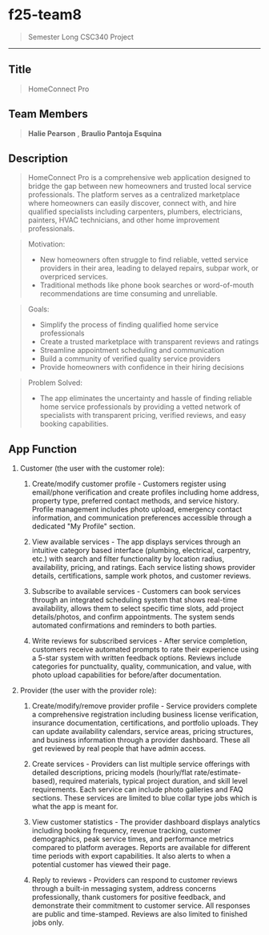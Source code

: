 # f25-team8
>Semester Long CSC340 Project
--------------------------------------------------------------------------
## Title
> HomeConnect Pro

## Team Members
> **Halie Pearson**
  , **Braulio Pantoja Esquina**

## Description

> HomeConnect Pro is a comprehensive web application designed to bridge the gap between new homeowners and trusted local service professionals. The platform serves as a centralized marketplace where homeowners can easily discover, connect with, and hire qualified specialists including carpenters, plumbers, electricians, painters, HVAC technicians, and other home improvement professionals.

>Motivation: 
>- New homeowners often struggle to find reliable, vetted service providers in their area, leading to delayed repairs, subpar work, or overpriced services. 
>- Traditional methods like phone book searches or word-of-mouth recommendations are time consuming and unreliable. 

>Goals:
>- Simplify the process of finding qualified home service professionals 
>- Create a trusted marketplace with transparent reviews and ratings 
>- Streamline appointment scheduling and communication 
>- Build a community of verified quality service providers 
>- Provide homeowners with confidence in their hiring decisions

>Problem Solved: 
>- The app eliminates the uncertainty and hassle of finding reliable home service professionals by providing a vetted network of specialists with transparent pricing, verified reviews, and easy booking capabilities. 

## App Function
1. Customer (the user with the customer role):

     1. Create/modify customer profile - Customers register using email/phone verification and create profiles including home address, property type, preferred contact methods, and service history. Profile management includes photo upload, emergency contact information, and communication preferences accessible through a dedicated "My Profile" section.

     2. View available services - The app displays services through an intuitive category based interface (plumbing, electrical, carpentry, etc.) with search and filter functionality by location radius, availability, pricing, and ratings. Each service listing shows provider details, certifications, sample work photos, and customer reviews.

     3. Subscribe to available services - Customers can book services through an integrated scheduling system that shows real-time availability, allows them to select specific time slots, add project details/photos, and confirm appointments. The system sends automated confirmations and reminders to both parties.
     
     4. Write reviews for subscribed services - After service completion, customers receive automated prompts to rate their experience using a 5-star system with written feedback options. Reviews include categories for punctuality, quality, communication, and value, with photo upload capabilities for before/after documentation. 

2. Provider (the user with the provider role): 

     1. Create/modify/remove provider profile - Service providers complete a comprehensive registration including business license verification, insurance documentation, certifications, and portfolio uploads. They can update availability calendars, service areas, pricing structures, and business information through a provider dashboard. These all get reviewed by real people that have admin access.

     2. Create services - Providers can list multiple service offerings with detailed descriptions, pricing models (hourly/flat rate/estimate-based), required materials, typical project duration, and skill level requirements. Each service can include photo galleries and FAQ sections. These services are limited to blue collar type jobs which is what the app is meant for.

     3. View customer statistics - The provider dashboard displays analytics including booking frequency, revenue tracking, customer demographics, peak service times, and performance metrics compared to platform averages. Reports are available for different time periods with export capabilities. It also alerts to when a potential customer has viewed their page. 

     4. Reply to reviews - Providers can respond to customer reviews through a built-in messaging system, address concerns professionally, thank customers for positive feedback, and demonstrate their commitment to customer service. All responses are public and time-stamped. Reviews are also limited to finished jobs only.
